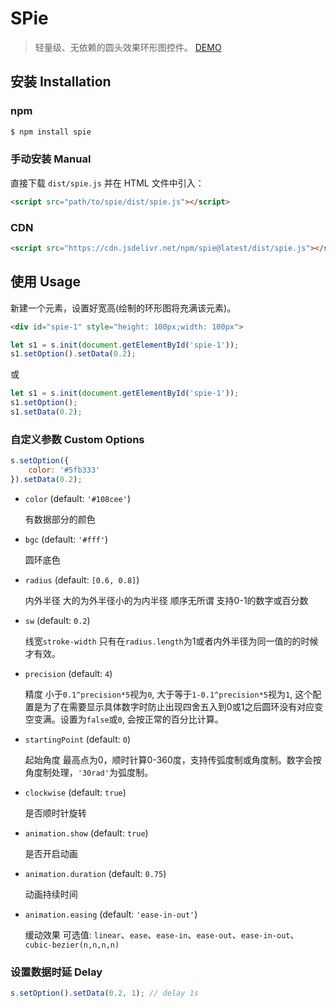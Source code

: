 # SPie

> 轻量级、无依赖的圆头效果环形图控件。 [DEMO](https://snailsword.github.io/spie/demo.html)

## 安装 Installation

### npm

```bash
$ npm install spie
```

### 手动安装 Manual

直接下载 `dist/spie.js` 并在 HTML 文件中引入：

```html
<script src="path/to/spie/dist/spie.js"></script>
```

### CDN

```html
<script src="https://cdn.jsdelivr.net/npm/spie@latest/dist/spie.js"></script>
```

## 使用 Usage

新建一个元素，设置好宽高(绘制的环形图将充满该元素)。

```html
<div id="spie-1" style="height: 100px;width: 100px">
```

```js
let s1 = s.init(document.getElementById('spie-1'));
s1.setOption().setData(0.2);
```

或

```js
let s1 = s.init(document.getElementById('spie-1'));
s1.setOption();
s1.setData(0.2);
```

### 自定义参数 Custom Options

```js
s.setOption({
    color: '#5fb333'
}).setData(0.2);
```

* `color` (default: `'#108cee'`)

  有数据部分的颜色

* `bgc` (default: `'#fff'`)

  圆环底色

* `radius` (default: `[0.6, 0.8]`)

  内外半径 大的为外半径小的为内半径 顺序无所谓 支持0-1的数字或百分数

* `sw` (default: `0.2`)

  线宽`stroke-width` 只有在`radius.length`为1或者内外半径为同一值的的时候才有效。

* `precision` (default: `4`)

  精度 小于`0.1^precision*5`视为`0`, 大于等于`1-0.1^precision*5`视为`1`, 这个配置是为了在需要显示具体数字时防止出现四舍五入到0或1之后圆环没有对应变空变满。设置为`false`或`0`, 会按正常的百分比计算。

* `startingPoint` (default: `0`)

  起始角度 最高点为0，顺时针算0-360度，支持传弧度制或角度制。数字会按角度制处理，`'30rad'`为弧度制。

* `clockwise` (default: `true`)

  是否顺时针旋转

* `animation.show` (default: `true`)

  是否开启动画

* `animation.duration` (default: `0.75`)

  动画持续时间

* `animation.easing` (default: `'ease-in-out'`)

  缓动效果 可选值:
  `linear`、`ease`、`ease-in`、`ease-out`、`ease-in-out`、 `cubic-bezier(n,n,n,n)`




### 设置数据时延 Delay

```js
s.setOption().setData(0.2, 1); // delay 1s
```
